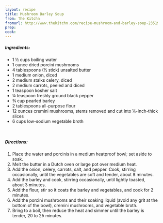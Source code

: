 ```yaml
---
layout: recipe
title: Mushroom Barley Soup
from: The Kitchn
fromurl: http://www.thekitchn.com/recipe-mushroom-and-barley-soup-235193
prep: 
cook: 
---
```


##### Ingredients:

* 1 ½ cups boiling water
* 1 ounce dried porcini mushrooms
* 4 tablespoons (½ stick) unsalted butter
* 1 medium onion, diced
* 2 medium stalks celery, diced
* 2 medium carrots, peeled and diced
* 1 teaspoon kosher salt
* ¼ teaspoon freshly ground black pepper
* ¾ cup pearled barley
* 2 tablespoons all-purpose flour
* 12 ounces cremini mushrooms, stems removed and cut into ¼-inch-thick slices
* 6 cups low-sodium vegetable broth 

<br>

##### Directions:

1. Place the water and porcinis in a medium heatproof bowl; set aside to soak.
2. Melt the butter in a Dutch oven or large pot over medium heat. 
3. Add the onion, celery, carrots, salt, and pepper. Cook, stirring occasionally, until the vegetables are soft and tender, about 8 minutes. 
4. Add the barley and cook, stirring occasionally, until lightly toasted, about 3 minutes.
5. Add the flour, stir so it coats the barley and vegetables, and cook for 2 minutes. 
6. Add the porcini mushrooms and their soaking liquid (avoid any grit at the bottom of the bowl), cremini mushrooms, and vegetable broth. 
7. Bring to a boil, then reduce the heat and simmer until the barley is tender, 20 to 25 minutes. 
